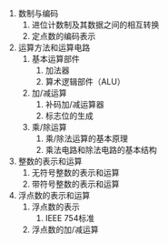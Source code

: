 
1. 数制与编码
	1. 进位计数制及其数据之间的相互转换
	2. 定点数的编码表示
2. 运算方法和运算电路
	1. 基本运算部件
		1. 加法器
		2. 算术逻辑部件（ALU）
	2. 加/减运算
		1. 补码加/减运算器
		2. 标志位的生成
	3. 乘/除运算
		1. 乘/除法运算的基本原理
		2. 乘法电路和除法电路的基本结构
3. 整数的表示和运算
	1. 无符号整数的表示和运算
	2. 带符号整数的表示和运算
4. 浮点数的表示和运算
	1. 浮点数的表示
		1. IEEE 754标准
	2. 浮点数的加/减运算
